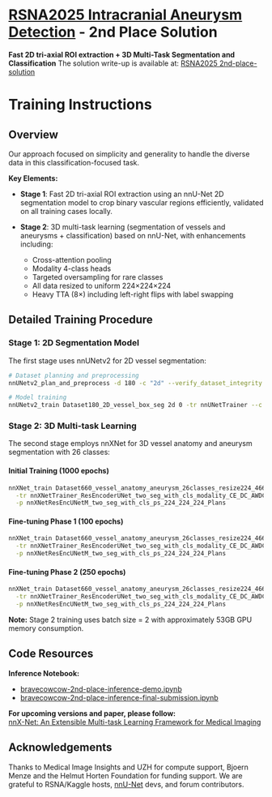 # [RSNA2025 Intracranial Aneurysm Detection](https://www.kaggle.com/competitions/rsna-intracranial-aneurysm-detection) - 2nd Place Solution

**Fast 2D tri-axial ROI extraction + 3D Multi-Task Segmentation and Classification**
The solution write-up is available at: [RSNA2025 2nd-place-solution](https://www.kaggle.com/competitions/rsna-intracranial-aneurysm-detection/writeups/2nd-place-solution)

# Training Instructions

## Overview

Our approach focused on simplicity and generality to handle the diverse data in this classification-focused task.

**Key Elements:**

- **Stage 1**: Fast 2D tri-axial ROI extraction using an nnU-Net 2D segmentation model to crop binary vascular regions efficiently, validated on all training cases locally.

- **Stage 2**: 3D multi-task learning (segmentation of vessels and aneurysms + classification) based on nnU-Net, with enhancements including:
  - Cross-attention pooling
  - Modality 4-class heads
  - Targeted oversampling for rare classes
  - All data resized to uniform 224×224×224
  - Heavy TTA (8×) including left-right flips with label swapping

## Detailed Training Procedure

### Stage 1: 2D Segmentation Model
The first stage uses nnUNetv2 for 2D vessel segmentation:

```bash
# Dataset planning and preprocessing
nnUNetv2_plan_and_preprocess -d 180 -c "2d" --verify_dataset_integrity

# Model training
nnUNetv2_train Dataset180_2D_vessel_box_seg 2d 0 -tr nnUNetTrainer --c
```

### Stage 2: 3D Multi-task Learning
The second stage employs nnXNet for 3D vessel anatomy and aneurysm segmentation with 26 classes:

#### Initial Training (1000 epochs)
```bash
nnXNet_train Dataset660_vessel_anatomy_aneurysm_26classes_resize224_4661 3d_fullres 0 \
  -tr nnXNetTrainer_ResEncoderUNet_two_seg_with_cls_modality_CE_DC_AWDC_onlyMirror01 \
  -p nnXNetResEncUNetM_two_seg_with_cls_ps_224_224_224_Plans
```

#### Fine-tuning Phase 1 (100 epochs)
```bash
nnXNet_train Dataset660_vessel_anatomy_aneurysm_26classes_resize224_4661 3d_fullres 0 \
  -tr nnXNetTrainer_ResEncoderUNet_two_seg_with_cls_modality_CE_DC_AWDC_onlyMirror01_lr4e3_100epochs \
  -p nnXNetResEncUNetM_two_seg_with_cls_ps_224_224_224_Plans
```

#### Fine-tuning Phase 2 (250 epochs)
```bash
nnXNet_train Dataset660_vessel_anatomy_aneurysm_26classes_resize224_4661 3d_fullres 1 \
  -tr nnXNetTrainer_ResEncoderUNet_two_seg_with_cls_modality_CE_DC_AWDC_onlyMirror01_250epochs \
  -p nnXNetResEncUNetM_two_seg_with_cls_ps_224_224_224_Plans
```

**Note:** Stage 2 training uses batch size = 2 with approximately 53GB GPU memory consumption.

## Code Resources

**Inference Notebook:**  
- [bravecowcow-2nd-place-inference-demo.ipynb](https://www.kaggle.com/code/pengchengshi/bravecowcow-2nd-place-inference-demo)
- [bravecowcow-2nd-place-inference-final-submission.ipynb](https://www.kaggle.com/code/pengchengshi/bravecowcow-2nd-place-inference)

**For upcoming versions and paper, please follow:**  
[nnX-Net: An Extensible Multi-task Learning Framework for Medical Imaging](https://github.com/yinghemedical/nnXNet)

## Acknowledgements
Thanks to Medical Image Insights and UZH for compute support, Bjoern Menze and the Helmut Horten Foundation for funding support. We are grateful to RSNA/Kaggle hosts, [nnU-Net](https://github.com/MIC-DKFZ/nnUNet/tree/master) devs, and forum contributors.
